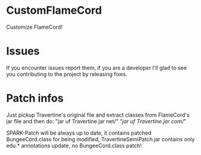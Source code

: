 # CustomFlameCord
Customize FlameCord!

# Issues
If you encounter issues report them, if you are a developer I'll glad to see you contributing to the project by releasing fixes.

# Patch infos
Just pickup Travertine's original file and extract classes from FlameCord's jar file and then do: "jar uf Travertine.jar net/*" "jar uf Travertine.jar com/*" 

SPARK-Patch will be always up to date, it contains patched BungeeCord.class for being modified, TravertineSemiPatch.jar
contains only edu.* annotations update, no BungeeCord.class patch!

